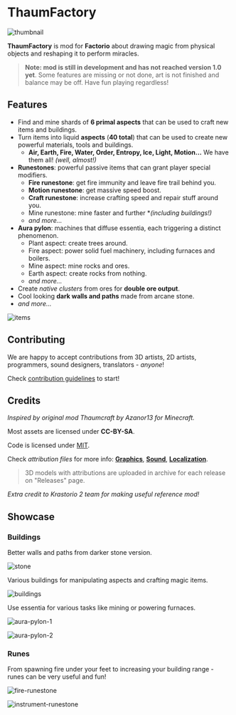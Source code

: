 # ThaumFactory

![thumbnail](./thumbnail.png)

**ThaumFactory** is mod for **Factorio** about drawing magic from physical objects and reshaping it to perform miracles.

> **Note: mod is still in development and has not reached version 1.0 yet**. Some features are missing or not done, art is not finished and balance may be off. Have fun playing regardless!

## Features

- Find and mine shards of **6 primal aspects** that can be used to craft new items and buildings.
- Turn items into liquid **aspects** (**40 total**) that can be used to create new powerful materials, tools and buildings.
  - **Air, Earth, Fire, Water, Order, Entropy, Ice, Light, Motion...** We have them all! *(well, almost!)*
- **Runestones**: powerful passive items that can grant player special modifiers.
  - **Fire runestone**: get fire immunity and leave fire trail behind you.
  - **Motion runestone**: get massive speed boost.
  - **Craft runestone**: increase crafting speed and repair stuff around you.
  - Mine runestone: mine faster and further **(including buildings!)*
  - *and more...*
- **Aura pylon**: machines that diffuse essentia, each triggering a distinct phenomenon.
  - Plant aspect: create trees around.
  - Fire aspect: power solid fuel machinery, including furnaces and boilers.
  - Mine aspect: mine rocks and ores.
  - Earth aspect: create rocks from nothing.
  - *and more...*
- Create *native clusters* from ores for **double ore output**.
- Cool looking **dark walls and paths** made from arcane stone.
- *and more...*

![items](gallery/items.jpg)

## Contributing

We are happy to accept contributions from 3D artists, 2D artists, programmers, sound designers, translators - *anyone*!

Check [contribution guidelines](./docs/CONTRIBUTING.md) to start!

## Credits

*Inspired by original mod Thaumcraft by Azanor13 for Minecraft.*

Most assets are licensed under **CC-BY-SA**.

Code is licensed under [MIT](./LICENSE).

Check *attribution files* for more info: [**Graphics**](./graphics/attributions.md), [**Sound**](./sounds/attributions.md), [**Localization**](./locale/attributions.md).

>3D models with attributions are uploaded in archive for each release on "Releases" page.

*Extra credit to Krastorio 2 team for making useful reference mod!*

## Showcase

### Buildings

Better walls and paths from darker stone version.

![stone](gallery/stone.jpg)

Various buildings for manipulating aspects and crafting magic items.

![buildings](gallery/buildings.jpg)

Use essentia for various tasks like mining or powering furnaces.

![aura-pylon-1](gallery/aura-pylon-1.jpg)

![aura-pylon-2](gallery/aura-pylon-2.jpg)

### Runes

From spawning fire under your feet to increasing your building range - runes can be very useful and fun!

![fire-runestone](gallery/fire-runestone.jpg)

![instrument-runestone](gallery/instrument-runestone.jpg)
